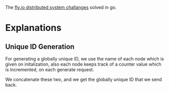 The [fly.io distributed system challanges](https://fly.io/dist-sys/) solved in go.

# Explanations

## Unique ID Generation

For generating a globally unique ID, we use the name of each node which is given
on initalization, also each node keeps track of a counter value which is 
incremented, on each generate request.

We concatenate these two, and we get the globally unique ID that we send back. 
